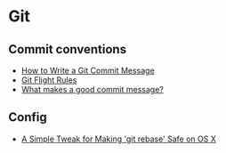# Git

## Commit conventions

* [How to Write a Git Commit Message](https://chris.beams.io/posts/git-commit/)
* [Git Flight Rules](https://github.com/k88hudson/git-flight-rules)
* [What makes a good commit message?](https://hackernoon.com/what-makes-a-good-commit-message-995d23687ad)

## Config

* [A Simple Tweak for Making 'git rebase' Safe on OS X](https://www.git-tower.com/blog/make-git-rebase-safe-on-osx/)
